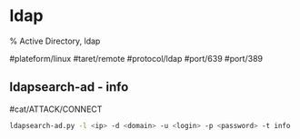 # ldap

% Active Directory, ldap

#plateform/linux #taret/remote #protocol/ldap #port/639 #port/389

## ldapsearch-ad - info
#cat/ATTACK/CONNECT
```bash
ldapsearch-ad.py -l <ip> -d <domain> -u <login> -p <password> -t info
```
